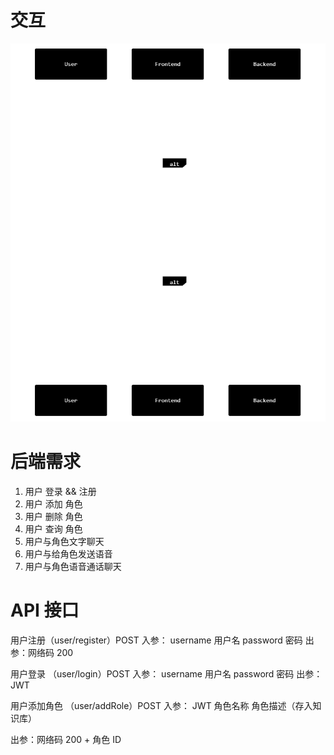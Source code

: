 # 交互
![alt text](交互.png)

# 后端需求
1. 用户 登录 && 注册
2. 用户 添加 角色
3. 用户 删除 角色
4. 用户 查询 角色
5. 用户与角色文字聊天
6. 用户与给角色发送语音
7. 用户与角色语音通话聊天

# API 接口
用户注册（user/register）POST
入参：
username 用户名
password 密码
出参：网络码 200

用户登录 （user/login）POST
入参：
username 用户名
password 密码
出参：JWT 


用户添加角色 （user/addRole）POST
入参：
JWT
角色名称
角色描述（存入知识库）

出参：网络码 200 + 角色 ID


